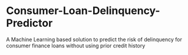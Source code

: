 # Consumer-Loan-Delinquency-Predictor
A Machine Learning based solution to predict the risk of delinquency for consumer finance loans without using prior credit history
